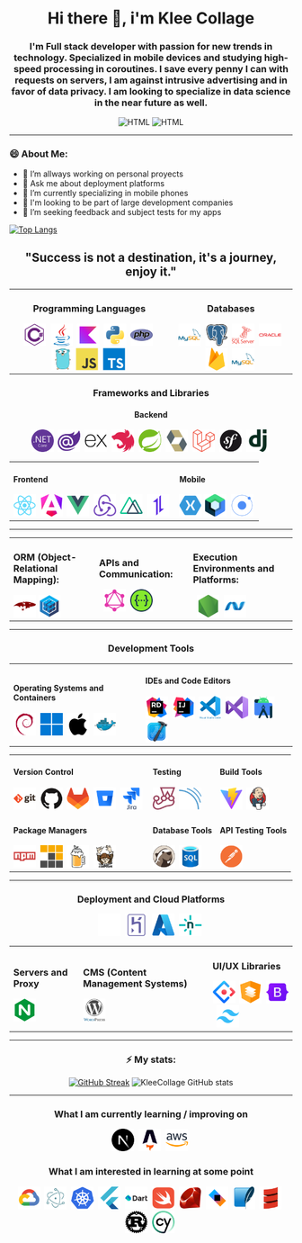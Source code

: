 <div id="header" align="center">
        <h1 align="centar"> Hi there 👋, i'm Klee Collage </h1>   
        <h3 align="center"> I'm Full stack developer with passion for new trends in technology. Specialized in mobile devices and studying high-speed processing in coroutines. I save every penny I can with requests on servers, I am against intrusive advertising and in favor of data privacy. I am looking to specialize in data science in the near future as well.</h3> 
</div>
<div id="badges" align="center">
        <img src="https://img.shields.io/github/followers/KleeCollage?style=social" alt="HTML" with="40" height="40"/>
        <img src="https://img.shields.io/github/stars/KleeCollage?style=social" alt="HTML" with="40" height="40"/>
</div>

---

### 😄 About Me:
    
- 🔭 I’m allways working on personal proyects
- 💬 Ask me about deployment platforms
- 🌱 I’m currently specializing in mobile phones 
- 👯 I'm looking to be part of large development companies
- 🤔 I’m seeking feedback and subject tests for my apps

[![Top Langs](https://github-readme-stats.vercel.app/api/top-langs/?username=KleeCollage&layout=compact)](https://github.com/anuraghazra/github-readme-stats)

<h2 align="center">"Success is not a destination, it's a journey, enjoy it."</h2>
<table align="center">
  <tr>
    <td>
      <div align="center">
              <h3>Programming Languages</h3>
              <div>
                <img src="https://github.com/devicons/devicon/blob/master/icons/csharp/csharp-line.svg" alt="csharp" width="40" height="40"/>&nbsp;
                <img src="https://github.com/devicons/devicon/blob/master/icons/java/java-original.svg" alt="java" width="40" height="40"/>&nbsp;
                <img src="https://github.com/devicons/devicon/blob/master/icons/kotlin/kotlin-original.svg" alt="kotlin" width="40" height="40"/>&nbsp;
                <img src="https://github.com/devicons/devicon/blob/master/icons/python/python-original.svg" alt="python" width="40" height="40"/>&nbsp;
                <img src="https://github.com/devicons/devicon/blob/master/icons/php/php-original.svg" alt="php" width="40" height="40"/>&nbsp;
                <img src="https://github.com/devicons/devicon/blob/master/icons/go/go-original.svg" alt="golang" width="40" height="40"/>
                <img src="https://github.com/devicons/devicon/blob/master/icons/javascript/javascript-original.svg" alt="javascript" width="40" height="40"/>&nbsp;
                <img src="https://github.com/devicons/devicon/blob/master/icons/typescript/typescript-plain.svg" alt="typeScript" width="40" height="40"/>&nbsp;
              </div>
      </div>
    </td>
    <td>
      <div align="center">
              <h3>Databases</h3>
              <div>
                  <img src="https://github.com/devicons/devicon/blob/master/icons/mysql/mysql-original-wordmark.svg" alt="mysql" width="40" height="40"/>&nbsp;
                  <img src="https://github.com/devicons/devicon/blob/master/icons/postgresql/postgresql-original.svg" alt="postgreSql" width="40" height="40"/>&nbsp;
                  <img src="https://github.com/devicons/devicon/blob/master/icons/microsoftsqlserver/microsoftsqlserver-plain-wordmark.svg" alt="MicrosoftSQLserver" width="40" height="40"/>&nbsp;
                  <img src="https://github.com/devicons/devicon/blob/master/icons/oracle/oracle-original.svg" alt="Oracle" width="40" height="40"/>&nbsp;
                  <img src="https://github.com/devicons/devicon/blob/master/icons/firebase/firebase-original.svg" alt="firebase" width="40" height="40"/>&nbsp;
                  <img src="https://github.com/devicons/devicon/blob/master/icons/mysql/mysql-original-wordmark.svg" alt="mysql" width="40" height="40"/>&nbsp;
              </div>
      </div>
    </td>
  </tr>
</table>

<div align="center">
  <h3>Frameworks and Libraries</h3>
  <div>
    <h4>Backend</h4>
    <div>
      <img src="https://github.com/devicons/devicon/blob/master/icons/dotnetcore/dotnetcore-original.svg" alt="netCore" width="40" height="40"/>&nbsp;
      <img src="https://github.com/devicons/devicon/blob/master/icons/blazor/blazor-original.svg" alt="blazor" width="40" height="40"/>&nbsp;
      <img src="https://github.com/devicons/devicon/blob/master/icons/express/express-original.svg" alt="express" width="40" height="40"/>&nbsp;
      <img src="https://github.com/devicons/devicon/blob/master/icons/nestjs/nestjs-original.svg" alt="nestjs" width="40" height="40"/>&nbsp;
      <img src="https://github.com/devicons/devicon/blob/master/icons/spring/spring-original.svg" alt="spring" width="40" height="40"/>&nbsp;
      <img src="https://github.com/devicons/devicon/blob/master/icons/hibernate/hibernate-original.svg" alt="hibernate" width="40" height="40"/>&nbsp;
      <img src="https://github.com/devicons/devicon/blob/master/icons/laravel/laravel-original.svg" alt="laravel" width="40" height="40"/>&nbsp;
      <img src="https://github.com/devicons/devicon/blob/master/icons/symfony/symfony-original.svg" alt="symfony" width="40" height="40"/>&nbsp;
      <img src="https://github.com/devicons/devicon/blob/master/icons/django/django-plain.svg" alt="django" width="40" height="40"/>&nbsp;
    </div>
    <table align="center" >
      <tr>
        <td>
          <h4>Frontend</h4>
          <div>
            <img src="https://github.com/devicons/devicon/blob/master/icons/react/react-original.svg" alt="react" width="40" height="40"/>&nbsp;
            <img src="https://github.com/devicons/devicon/blob/master/icons/angular/angular-original.svg" alt="angular" width="40" height="40"/>&nbsp;
            <img src="https://github.com/devicons/devicon/blob/master/icons/vuejs/vuejs-original.svg" alt="vue" width="40" height="40"/>&nbsp;
            <img src="https://github.com/devicons/devicon/blob/master/icons/redux/redux-original.svg" alt="redux" width="40" height="40"/>&nbsp;
            <img src="https://github.com/devicons/devicon/blob/master/icons/nuxtjs/nuxtjs-original.svg" alt="nuxt" width="40" height="40"/>&nbsp;
            <img src="https://github.com/devicons/devicon/blob/master/icons/axios/axios-plain.svg" alt="axios" width="40" height="40"/>&nbsp;
          </div>
        </td>
        <td>
          <h4>Mobile</h4>
          <div>
            <img src="https://github.com/devicons/devicon/blob/master/icons/xamarin/xamarin-original.svg" alt="xamarin" width="40" height="40"/>
            <img src="https://github.com/devicons/devicon/blob/master/icons/jetpackcompose/jetpackcompose-original.svg" alt="jetpack" width="40" height="40"/>&nbsp;        
            <img src="https://github.com/devicons/devicon/blob/master/icons/ionic/ionic-original.svg" alt="ionic" width="40" height="40"/>&nbsp;   
          </div>
        </td>
      </tr>
    </table>
  </div>
</div>

***
<div align="center">
    <table>
        <tr>
            <td>
              <h3>ORM (Object-Relational Mapping): </h3>
              <img src="https://github.com/devicons/devicon/blob/master/icons/mongoose/mongoose-original.svg" alt="mongoose" width="40" height="40"/> 
              <img src="https://github.com/devicons/devicon/blob/master/icons/sequelize/sequelize-original.svg" alt="sequelize" width="40" height="40"/>
            </td>
            <td>
                <h3>APIs and Communication: </h3>&nbsp;
                <img src="https://github.com/devicons/devicon/blob/master/icons/graphql/graphql-plain.svg" alt="graphql" width="40" height="40"/>&nbsp; 
                <img src="https://github.com/devicons/devicon/blob/master/icons/swagger/swagger-original.svg" alt="swagger" width="40" height="40"/>&nbsp;
            </td>
            <td>
                <h3>Execution Environments and Platforms: </h3>&nbsp;
                <img src="https://github.com/devicons/devicon/blob/master/icons/nodejs/nodejs-original.svg" alt="node" width="40" height="40"/>&nbsp; 
                <img src="https://github.com/devicons/devicon/blob/master/icons/dot-net/dot-net-original.svg" alt="dotNet" width="40" height="40"/>&nbsp;
            </td>
        </tr>
    </table>
</div>

***

<div align="center">
    <h3>Development Tools</h3>
    <table>
        <tr>
            <td>
                <h4>Operating Systems and Containers</h4>
                <img src="https://github.com/devicons/devicon/blob/master/icons/debian/debian-original.svg" alt="debian" width="40" height="40"/>&nbsp;
                <img src="https://github.com/devicons/devicon/blob/master/icons/windows11/windows11-original.svg" alt="windows" width="40" height="40"/>&nbsp;
                <img src="https://github.com/devicons/devicon/blob/master/icons/apple/apple-original.svg" alt="apple" width="40" height="40"/>&nbsp;
                <img src="https://github.com/devicons/devicon/blob/master/icons/docker/docker-original.svg" alt="docker" width="40" height="40"/>&nbsp;
            </td>
            <td>
                <h4>IDEs and Code Editors</h4>
                <img src="https://github.com/devicons/devicon/blob/master/icons/rider/rider-original.svg" alt="rider" width="40" height="40"/>&nbsp;
                <img src="https://github.com/devicons/devicon/blob/master/icons/intellij/intellij-original.svg" alt="intellij" width="40" height="40"/>&nbsp;
                <img src="https://github.com/devicons/devicon/blob/master/icons/vscode/vscode-original-wordmark.svg" alt="VScode" width="40" height="40"/>&nbsp;
                <img src="https://github.com/devicons/devicon/blob/master/icons/visualstudio/visualstudio-original.svg" alt="visual studio" width="40" height="40"/>&nbsp;
                <img src="https://github.com/devicons/devicon/blob/master/icons/androidstudio/androidstudio-original.svg" alt="androidStudio" width="40" height="40"/>&nbsp;
                <img src="https://github.com/devicons/devicon/blob/master/icons/xcode/xcode-original.svg" alt="xcode" width="40" height="40"/>&nbsp;
            </td>
        </tr>
    </table>
    <table>
        <tr>
            <td>
                <h4>Version Control</h4>
                <img src="https://github.com/devicons/devicon/blob/master/icons/git/git-original-wordmark.svg" alt="git" width="40" height="40"/>&nbsp;
                <img src="https://github.com/devicons/devicon/blob/master/icons/github/github-original.svg" alt="github" width="40" height="40"/>&nbsp;
                <img src="https://github.com/devicons/devicon/blob/master/icons/gitlab/gitlab-original.svg" alt="gitlab" width="40" height="40"/>&nbsp;
                <img src="https://github.com/devicons/devicon/blob/master/icons/bitbucket/bitbucket-original.svg" alt="bitbucket" width="40" height="40"/>&nbsp;
                <img src="https://github.com/devicons/devicon/blob/master/icons/jira/jira-original-wordmark.svg" alt="jira" width="40" height="40"/>&nbsp;
            </td>
            <td>
                <h4>Testing</h4>
                <img src="https://github.com/devicons/devicon/blob/master/icons/jest/jest-plain.svg" alt="jest" width="40" height="40"/>&nbsp;
                <img src="https://github.com/devicons/devicon/blob/master/icons/sonarqube/sonarqube-original.svg" alt="sonarqube" width="40" height="40"/>&nbsp;
            </td>
            <td>
                <h4>Build Tools</h4>
                <img src="https://github.com/devicons/devicon/blob/master/icons/vitejs/vitejs-original.svg" alt="vite" width="40" height="40"/>&nbsp;
                <img src="https://github.com/devicons/devicon/blob/master/icons/jenkins/jenkins-original.svg" alt="jenkins" width="40" height="40"/>&nbsp;
            </td>
        </tr>
        <tr>
            <td>
                <h4>Package Managers</h4>
                <img src="https://github.com/devicons/devicon/blob/master/icons/npm/npm-original-wordmark.svg" alt="npm" width="40" height="40"/>&nbsp;
                <img src="https://github.com/devicons/devicon/blob/master/icons/pnpm/pnpm-original.svg" alt="pnpm" width="40" height="40"/>&nbsp;
                <img src="https://github.com/devicons/devicon/blob/master/icons/homebrew/homebrew-original.svg" alt="homebrew" width="40" height="40"/>&nbsp;
                <img src="https://github.com/devicons/devicon/blob/master/icons/composer/composer-original.svg" alt="composer" width="40" height="40"/>&nbsp;
            </td>
            <td>
                <h4>Database Tools</h4>
                <img src="https://github.com/devicons/devicon/blob/master/icons/dbeaver/dbeaver-original.svg" alt="dbeaver" width="40" height="40"/>&nbsp;
                <img src="https://github.com/devicons/devicon/blob/master/icons/azuresqldatabase/azuresqldatabase-original.svg" alt="ads" width="40" height="40"/>&nbsp;
            </td>
            <td>
                <h4>API Testing Tools</h4>
                <img src="https://github.com/devicons/devicon/blob/master/icons/postman/postman-original.svg" alt="postman" width="40" height="40"/>&nbsp;
            </td>
        </tr>
    </table>
</div>

***

<div align="center">
    <h3>Deployment and Cloud Platforms</h3>
    <img src="https://github.com/devicons/devicon/blob/master/icons/railway/railway-original.svg" alt="railway" width="40" height="40"/>&nbsp;
    <img src="https://github.com/devicons/devicon/blob/master/icons/heroku/heroku-original.svg" alt="heroku" width="40" height="40"/>&nbsp;
    <img src="https://github.com/devicons/devicon/blob/master/icons/azure/azure-original.svg" alt="azure" width="40" height="40"/>&nbsp;
    <img src="https://github.com/devicons/devicon/blob/master/icons/netlify/netlify-original.svg" alt="netlify" width="40" height="40"/>&nbsp;
</div>

<div align="center">
    <table align="center">
        <tr>
            <td>
                <h3>Servers and Proxy</h3>
                <img src="https://github.com/devicons/devicon/blob/master/icons/nginx/nginx-original.svg" alt="nginx" width="40" height="40"/>&nbsp;
            </td>
            <td>
                <h3>CMS (Content Management Systems)</h3>
                <img src="https://github.com/devicons/devicon/blob/master/icons/wordpress/wordpress-original.svg" alt="wordpress" width="40" height="40"/>&nbsp;
            </td>
            <td>
                <h3>UI/UX Libraries</h3>
                <img src="https://github.com/devicons/devicon/blob/master/icons/antdesign/antdesign-original.svg" alt="antDesign" width="40" height="40"/>&nbsp;
                <img src="https://github.com/devicons/devicon/blob/master/icons/angularmaterial/angularmaterial-original.svg" alt="angularMaterial" width="40" height="40"/>&nbsp;
                <img src="https://github.com/devicons/devicon/blob/master/icons/bootstrap/bootstrap-original.svg" alt="bootstrap" width="40" height="40"/>&nbsp;
                <img src="https://github.com/devicons/devicon/blob/master/icons/tailwindcss/tailwindcss-original.svg" alt="tailwind" width="40" height="40"/>&nbsp;
            </td>
        </tr>
    </table>
    
***

### ⚡ My stats:
[![GitHub Streak](http://github-readme-streak-stats.herokuapp.com?user=KleeCollage&theme=tokyonight)](https://git.io/streak-stats)
![KleeCollage GitHub stats](https://github-readme-stats.vercel.app/api?username=KleeCollage&show_icons=true&theme=radical)

        
---

### What I am currently learning / improving on
<img src="https://github.com/devicons/devicon/blob/master/icons/nextjs/nextjs-original.svg" alt="next" width="40" height="40"/>&nbsp;
<img src="https://github.com/devicons/devicon/blob/master/icons/astro/astro-original.svg" alt="astro" width="40" height="40"/>&nbsp;
<img src="https://github.com/devicons/devicon/blob/master/icons/amazonwebservices/amazonwebservices-original-wordmark.svg" alt="aws" width="40" height="40"/>&nbsp;

        
###  What I am interested in learning at some point
<img src="https://github.com/devicons/devicon/blob/master/icons/googlecloud/googlecloud-original.svg" alt="googleCloud" width="40" height="40"/>&nbsp;
<img src="https://github.com/devicons/devicon/blob/master/icons/electron/electron-original.svg" alt="electron" width="40" height="40"/>&nbsp;
<img src="https://github.com/devicons/devicon/blob/master/icons/kubernetes/kubernetes-original.svg" alt="kubernets" width="40" height="40"/>&nbsp;
<img src="https://github.com/devicons/devicon/blob/master/icons/flutter/flutter-original.svg" alt="flutter" width="40" height="40"/>&nbsp;
<img src="https://github.com/devicons/devicon/blob/master/icons/dart/dart-original-wordmark.svg" alt="dart" width="40" height="40"/>&nbsp;
<img src="https://github.com/devicons/devicon/blob/master/icons/swift/swift-original.svg" alt="swift" width="40" height="40"/>&nbsp;
<img src="https://github.com/devicons/devicon/blob/master/icons/ruby/ruby-original.svg" alt="ruby" width="40" height="40"/>&nbsp;
<img src="https://github.com/devicons/devicon/blob/master/icons/ktor/ktor-original.svg" alt="ktor" width="40" height="40"/>&nbsp;
<img src="https://github.com/devicons/devicon/blob/master/icons/sqlite/sqlite-original.svg" alt="sqlite" width="40" height="40"/>&nbsp;
<img src="https://github.com/devicons/devicon/blob/master/icons/scala/scala-original.svg" alt="sacala" width="40" height="40"/>&nbsp;
<img src="https://github.com/devicons/devicon/blob/master/icons/rust/rust-original.svg" alt="rust" width="40" height="40"/>&nbsp;
<img src="https://github.com/devicons/devicon/blob/master/icons/cypressio/cypressio-original.svg" alt="cypress" width="40" height="40"/>&nbsp;

<!--
**kleecollage/kleecollage** is a ✨ _special_ ✨ repository because its `README.md` (this file) appears on your GitHub profile.

Here are some ideas to get you started:

- 🔭 I’m currently working on ...
- 🌱 I’m currently learning ...
- 👯 I’m looking to collaborate on ...
- 🤔 I’m looking for help with ...
- 💬 Ask me about ...
- 📫 How to reach me: ...
- 😄 Pronouns: ...
- ⚡ Fun fact: ...

          _____                    _____            _____                    _____          
         /\    \                  /\    \          /\    \                  /\    \         
        /::\____\                /::\____\        /::\    \                /::\    \        
       /:::/    /               /:::/    /       /::::\    \              /::::\    \       
      /:::/    /               /:::/    /       /::::::\    \            /::::::\    \      
     /:::/    /               /:::/    /       /:::/\:::\    \          /:::/\:::\    \     
    /:::/____/               /:::/    /       /:::/__\:::\    \        /:::/__\:::\    \    
   /::::\    \              /:::/    /       /::::\   \:::\    \      /::::\   \:::\    \   
  /::::::\____\________    /:::/    /       /::::::\   \:::\    \    /::::::\   \:::\    \  
 /:::/\:::::::::::\    \  /:::/    /       /:::/\:::\   \:::\    \  /:::/\:::\   \:::\    \ 
/:::/  |:::::::::::\____\/:::/____/       /:::/__\:::\   \:::\____\/:::/__\:::\   \:::\____\
\::/   |::|~~~|~~~~~     \:::\    \       \:::\   \:::\   \::/    /\:::\   \:::\   \::/    /
 \/____|::|   |           \:::\    \       \:::\   \:::\   \/____/  \:::\   \:::\   \/____/ 
       |::|   |            \:::\    \       \:::\   \:::\    \       \:::\   \:::\    \     
       |::|   |             \:::\    \       \:::\   \:::\____\       \:::\   \:::\____\    
       |::|   |              \:::\    \       \:::\   \::/    /        \:::\   \::/    /    
       |::|   |               \:::\    \       \:::\   \/____/          \:::\   \/____/     
       |::|   |                \:::\    \       \:::\    \               \:::\    \         
       \::|   |                 \:::\____\       \:::\____\               \:::\____\        
        \:|   |                  \::/    /        \::/    /                \::/    /        
         \|___|                   \/____/          \/____/                  \/____/         
                                                                                            
-->
